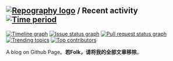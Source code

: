 

## [![Repography logo](https://images.repography.com/logo.svg)](https://repography.com) / Recent activity [![Time period](https://images.repography.com/27822826/Pathsis/Vercel/recent-activity/d0ba76c0e24f3bfafe3beec7521820ed_badge.svg)](https://repography.com)
[![Timeline graph](https://images.repography.com/27822826/Pathsis/Vercel/recent-activity/d0ba76c0e24f3bfafe3beec7521820ed_timeline.svg)](https://github.com/Pathsis/Vercel/commits)
[![Issue status graph](https://images.repography.com/27822826/Pathsis/Vercel/recent-activity/d0ba76c0e24f3bfafe3beec7521820ed_issues.svg)](https://github.com/Pathsis/Vercel/issues)
[![Pull request status graph](https://images.repography.com/27822826/Pathsis/Vercel/recent-activity/d0ba76c0e24f3bfafe3beec7521820ed_prs.svg)](https://github.com/Pathsis/Vercel/pulls)
[![Trending topics](https://images.repography.com/27822826/Pathsis/Vercel/recent-activity/d0ba76c0e24f3bfafe3beec7521820ed_words.svg)](https://github.com/Pathsis/Vercel/commits)
[![Top contributors](https://images.repography.com/27822826/Pathsis/Vercel/recent-activity/d0ba76c0e24f3bfafe3beec7521820ed_users.svg)](https://github.com/Pathsis/Vercel/graphs/contributors)



A blog on Github Page。**若Folk，请将我的全部文章移除**。